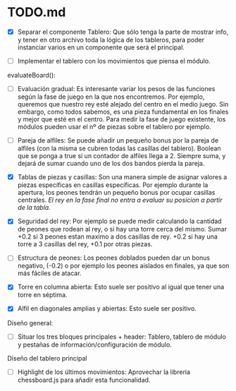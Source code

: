 # TODO.md

- [X] Separar el componente Tablero: 
Que sólo tenga la parte de mostrar info, y tener en otro archivo toda la lógica de los tableros, para poder instanciar varios en un componente que será el principal.

- [ ] Implementar el tablero con los movimientos que piensa el módulo.

evaluateBoard():
- [ ] Evaluación gradual:
Es interesante variar los pesos de las funciones según la fase de juego en la que nos encontremos. Por ejemplo, queremos que nuestro rey esté alejado del centro en el medio juego. Sin embargo, como todos sabemos, es una pieza fundamental en los finales y mejor que esté en el centro. Para medir la fase de juego existente, los módulos pueden usar el nº de piezas sobre el tablero por ejemplo.

- [ ] Pareja de alfiles:
Se puede añadir un pequeño bonus por la pareja de alfiles (con la misma se cubren todas las casillas del tablero). Boolean que se ponga a true si un contador de alfiles llega a 2. Siempre suma, y dejará de sumar cuando uno de los dos bandos pierda la pareja.

- [X] Tablas de piezas y casillas:
Son una manera simple de asignar valores a piezas específicas en casillas específicas. Por ejemplo durante la apertura, los peones tendrán un pequeño bonus por ocupar casillas centrales. *El rey en la fase final no entra a evaluar su posicion a partir de la tabla.*

- [X] Seguridad del rey:
Por ejemplo se puede medir calculando la cantidad de peones que rodean al rey, o si hay una torre cerca del mismo. Sumar +0.2 si 3 peones estan maximo a dos casillas de rey. +0.2 si hay una torre a 3 casillas del rey, +0.1 por otras piezas.

- [ ] Estructura de peones:
Los peones doblados pueden dar un bonus negativo, (-0.2) o por ejemplo los peones aislados en finales, ya que son más fáciles de atacar. 

- [X] Torre en columna abierta: 
Esto suele ser positivo al igual que tener una torre en séptima.

- [X] Alfil en diagonales amplias y abiertas: 
Esto suele ser positivo.

Diseño general:
- [ ] Situar los tres bloques principales + header: 
Tablero, tablero de módulo y pestañas de información/configuración de módulo.

Diseño del tablero principal
- [ ] Highlight de los últimos movimientos: 
Aprovechar la libreria chessboard.js para añadir esta funcionalidad.